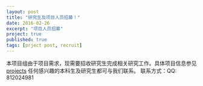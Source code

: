 ```yaml
---
layout: post
title: "研究生及项目人员招募！"
date: 2016-02-26
excerpt: "项目人员招募"
project: true
published: true
tags: [prject post, recruit]
---
```


本项目组由于项目需求，现需要招收研究生完成相关研究工作。具体项目信息参见
[projects](http://bighanksmallhank.github.io/projects/)
任何感兴趣的本科生及研究生都可与我们联系。
联系方式：QQ: 812024981